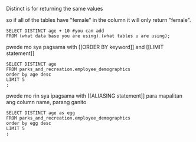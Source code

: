 Distinct is for returning the same values

so if all of the tables have "female" in the column
it will only return "female".

```
SELECT DISTINCT age + 10 #you can add
FROM (what data base you are using).(what tables u are using);
```

pwede mo sya pagsama with [[ORDER BY keyword]] and [[LIMIT statement]]

```
SELECT DISTINCT age
FROM parks_and_recreation.employee_demographics
order by age desc
LIMIT 5
;
```

pwede mo rin sya ipagsama with [[ALIASING statement]] para mapalitan ang column name, parang ganito

```
SELECT DISTINCT age as egg
FROM parks_and_recreation.employee_demographics
order by egg desc
LIMIT 5
;
```
